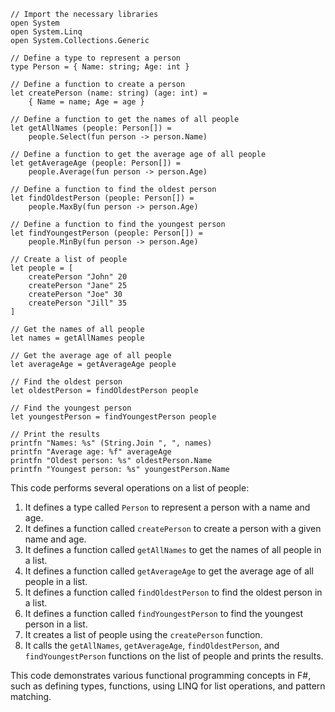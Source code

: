 ```f#
// Import the necessary libraries
open System
open System.Linq
open System.Collections.Generic

// Define a type to represent a person
type Person = { Name: string; Age: int }

// Define a function to create a person
let createPerson (name: string) (age: int) =
    { Name = name; Age = age }

// Define a function to get the names of all people
let getAllNames (people: Person[]) =
    people.Select(fun person -> person.Name)

// Define a function to get the average age of all people
let getAverageAge (people: Person[]) =
    people.Average(fun person -> person.Age)

// Define a function to find the oldest person
let findOldestPerson (people: Person[]) =
    people.MaxBy(fun person -> person.Age)

// Define a function to find the youngest person
let findYoungestPerson (people: Person[]) =
    people.MinBy(fun person -> person.Age)

// Create a list of people
let people = [
    createPerson "John" 20
    createPerson "Jane" 25
    createPerson "Joe" 30
    createPerson "Jill" 35
]

// Get the names of all people
let names = getAllNames people

// Get the average age of all people
let averageAge = getAverageAge people

// Find the oldest person
let oldestPerson = findOldestPerson people

// Find the youngest person
let youngestPerson = findYoungestPerson people

// Print the results
printfn "Names: %s" (String.Join ", ", names)
printfn "Average age: %f" averageAge
printfn "Oldest person: %s" oldestPerson.Name
printfn "Youngest person: %s" youngestPerson.Name
```

This code performs several operations on a list of people:

1. It defines a type called `Person` to represent a person with a name and age.
2. It defines a function called `createPerson` to create a person with a given name and age.
3. It defines a function called `getAllNames` to get the names of all people in a list.
4. It defines a function called `getAverageAge` to get the average age of all people in a list.
5. It defines a function called `findOldestPerson` to find the oldest person in a list.
6. It defines a function called `findYoungestPerson` to find the youngest person in a list.
7. It creates a list of people using the `createPerson` function.
8. It calls the `getAllNames`, `getAverageAge`, `findOldestPerson`, and `findYoungestPerson` functions on the list of people and prints the results.

This code demonstrates various functional programming concepts in F#, such as defining types, functions, using LINQ for list operations, and pattern matching.